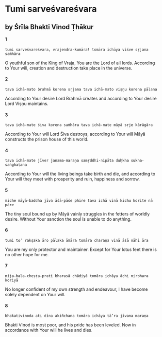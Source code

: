 # Tumi sarveśvareśvara

## by Śrīla Bhakti Vinod Ṭhākur

#### 1

    tumi sarveśvareśvara, vrajendra-kumāra! tomāra ichāya viśve sṛjana saṁhāra

O youthful son of the King of Vraja, You are the Lord of all lords. According to Your will, creation and destruction take place in the universe.

#### 2

    tava ichā-mato brahmā korena sṛjana tava ichā-mato viṣṇu korena pālana

According to Your desire Lord Brahmā creates and according to Your desire Lord Viṣṇu maintains.

#### 3

    tava ichā-mate śiva korena saṁhāra tava ichā-mate māyā sṛje kārāgāra

According to Your will Lord Śiva destroys, according to Your will Māyā constructs the prison house of this world.

#### 4

    tava ichā-mate jīver janama-maraṇa samṛddhi-nipāta duḥkha sukha-saṅghaṭana

According to Your will the living beings take birth and die, and according to Your will they meet with prosperity and ruin, happiness and sorrow.

#### 5

    miche māyā-baddha jīva āśā-pāśe phire tava ichā vinā kichu korite nā pāre

The tiny soul bound up by Māyā vainly struggles in the fetters of worldly desire. Without Your sanction the soul is unable to do anything.

#### 6

    tumi to’ rakṣaka āro pālaka āmāra tomāra charaṇa vinā āśā nāhi āra

You are my only protector and maintainer. Except for Your lotus feet there is no other hope for me.

#### 7

    nija-bala-cheṣṭa-prati bharasā chāḍiyā tomāra ichāya āchi nirbhara koriyā

No longer confident of my own strength and endeavour, I have become solely dependent on Your will.

#### 8

    bhakativinoda ati dīna akiñchana tomāra ichāya tā’ra jīvana maraṇa

Bhakti Vinod is most poor, and his pride has been leveled. Now in accordance with Your will he lives and dies.

